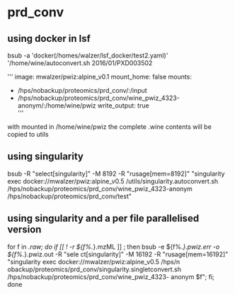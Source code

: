 # prd_conv

## using docker in lsf
bsub -a 'docker(/homes/walzer/lsf_docker/test2.yaml)' '/home/wine/autoconvert.sh 2016/01/PXD003502

'''
image: mwalzer/pwiz:alpine_v0.1
mount_home: false
mounts:
- /hps/nobackup/proteomics/prd_conv/:/input
- /hps/nobackup/proteomics/prd_conv/wine_pwiz_4323-anonym/:/home/wine/pwiz
write_output: true                                                                          
'''

with mounted in /home/wine/pwiz the complete .wine contents will be copied to utils

## using singularity
bsub -R "select[singularity]" -M 8192 -R "rusage[mem=8192]" "singularity exec docker://mwalzer/pwiz:alpine_v0.5 /utils/singularity.autoconvert.sh /hps/nobackup/proteomics/prd_conv/wine_pwiz_4323-anonym /hps/nobackup/proteomics/prd_conv/test"

## using singularity and a per file parallelised version
for f in *.raw; do if [[ ! -r ${f%.*}.mzML  ]] ; then bsub -e ${f%.*}.pwiz.err -o ${f%.*}.pwiz.out -R "sele
ct[singularity]" -M 16192 -R "rusage[mem=16192]" "singularity exec docker://mwalzer/pwiz:alpine_v0.5 /hps/n
obackup/proteomics/prd_conv/singularity.singletconvert.sh /hps/nobackup/proteomics/prd_conv/wine_pwiz_4323-
anonym $f"; fi; done

